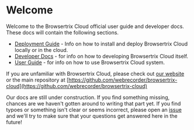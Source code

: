# Welcome

Welcome to the Browsertrix Cloud official user guide and developer docs. These docs will contain the following sections.

- [Deployment Guide](./install) - Info on how to install and deploy Browsertrix Cloud locally or in the cloud.
- [Developer Docs](./dev-docs) - for info on how to developing Browsertrix Cloud itself.
- [User Guide](./user-guide) - for info on how to use Browsertrix Cloud system.

If you are unfamiliar with Browsertrix Cloud, please check out [our website](https://browsertrix.cloud) or the main repository at [https://github.com/webrecorder/browsertrix-cloud](https://github.com/webrecorder/browsertrix-cloud)

Our docs are still under construction. If you find something missing, chances are we haven't gotten around to writing that part yet. If you find typoes or something isn't clear or seems incorrect, please open an [issue](https://github.com/webrecorder/browsertrix-cloud/issues?q=is%3Aissue+is%3Aopen+sort%3Aupdated-desc) and we'll try to make sure that your questions get answered here in the future!

